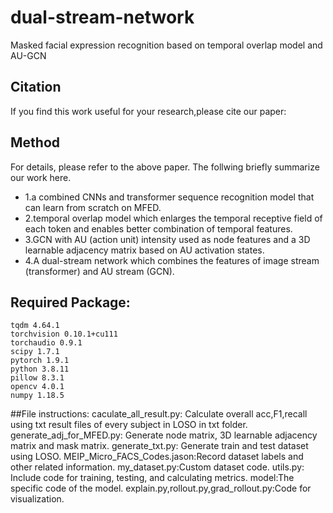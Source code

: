 # dual-stream-network
Masked facial expression recognition based on temporal overlap model and AU-GCN

## Citation
If you find this work useful for your research,please cite our paper:

## Method
For details, please refer to the above paper. The follwing briefly summarize our work here.
- 1.a combined CNNs and transformer sequence recognition model that can learn from scratch on MFED.
- 2.temporal overlap model which enlarges the temporal receptive field of each token and enables better combination of temporal features.
- 3.GCN with AU (action unit) intensity used as node features and a 3D learnable adjacency matrix based on AU activation states. 
- 4.A  dual-stream network which combines the features of image stream (transformer) and AU stream (GCN).

## Required Package:
	tqdm 4.64.1
	torchvision 0.10.1+cu111
	torchaudio 0.9.1
	scipy 1.7.1
	pytorch 1.9.1
	python 3.8.11
	pillow 8.3.1
	opencv 4.0.1
	numpy 1.18.5

##File instructions:
caculate_all_result.py:  Calculate overall acc,F1,recall using txt result files of every subject in LOSO in txt folder.
generate_adj_for_MFED.py: Generate node matrix, 3D learnable adjacency matrix and mask matrix.
generate_txt.py: Generate train and test dataset using LOSO.
MEIP_Micro_FACS_Codes.jason:Record dataset labels and other related information.
my_dataset.py:Custom dataset code.
utils.py: Include code for training, testing, and calculating metrics.
model:The specific code of the model.
explain.py,rollout.py,grad_rollout.py:Code for visualization.
